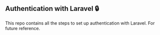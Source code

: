 ## Authentication with Laravel 🔒
This repo contains all the steps to set up authentication with Laravel. For future reference.